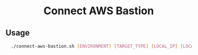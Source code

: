 <h1 align="center">Connect AWS Bastion</h1>

## Usage

```bash
  ./connect-aws-bastion.sh [ENVIRONMENT] [TARGET_TYPE] [LOCAL_IP] [LOCAL_PORT]
```
